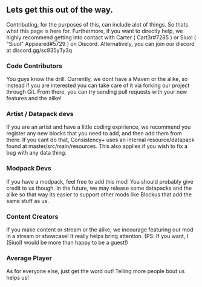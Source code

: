 ## Lets get this out of the way.

Contributing, for the purposes of this, can include alot of things. So thats what this page is here for. Furthermore, if
you want to directly help, we highly recommend getting into contact with Carter ( Cart3r#7285 ) or Siuol ( "Siuol"
Appeared#5729 ) on Discord. Alternatively, you can join our discord at discord.gg/sc835yTy3q

### Code Contributors

You guys know the drill. Currently, we dont have a Maven or the alike, so instead if you are interested you can take
care of it via forking our project through Git. From there, you can try sending pull requests with your new features and
the alike!

### Artist / Datapack devs

If you are an artist and have a little coding expirience, we recommend you register any new blocks that you need to add,
and then add them from there. If you cant do that, Consistency+ uses an internal resource/datapack found at
master/src/main/resources. This also applies if you wish to fix a bug with any data thing.

### Modpack Devs

If you have a modpack, feel free to add this mod! You should probably give credit to us though. In the future, we may
release some datapacks and the alike so that way its easier to support other mods like Blockus that add the same stuff
as us.

### Content Creators

If you make content or stream or the alike, we incourage featuring our mod in a stream or showcase! It really helps
bring attention. (PS: If you want, I (Siuol) would be more than happy to be a guest!)

### Average Player

As for everyone else, just get the word out! Telling more people bout us helps us!
